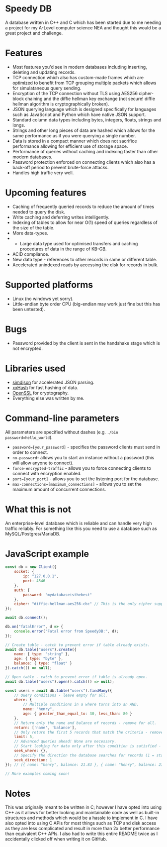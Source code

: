 # Speedy DB
A database written in C++ and C which has been started due to me needing a project for my A-Level computer science NEA and thought this would be a great project and challenge.

# Features
- Most features you'd see in modern databases including inserting, deleting and updating records.
- TCP connection which also has custom-made frames which are optimized to benefit from TCP grouping multiple packets which allows for simulataneous query sending.
- Encryption of the TCP connection without TLS using AES256 cipher-block chaining and the diffie hellman key exchange (not secure! diffie hellman algorithm is cryptographically broken).
- JSON querying language which is designed specifically for languages such as JavaScript and Python which have native JSON support.
- Standard column data types including bytes, integers, floats, strings and longs.
- Strings and other long pieces of data are hashed which allows for the same performance as if you were querying a single number.
- Data is stored in a compact manner which does not sacrifice performance allowing for efficient use of storage space.
- Performance of queries without caching and indexing faster than other modern databases.
- Password protection enforced on connecting clients which also has a back-off period to prevent brute-force attacks.
- Handles high traffic very well.

# Upcoming features
- Caching of frequently queried records to reduce the amount of times needed to query the disk.
- Write caching and deferring writes intelligently.
- Indexing of tables to allow for near O(1) speed of queries regardless of the size of the table.
- More data-types.
- - Large data type used for optimised transfers and caching procedures of data in the range of KB-GB.
- ACID compliance.
- New data type - references to other records in same or different table.
- Accelerated unindexed reads by accessing the disk for records in bulk.

# Supported platforms
- Linux (no windows yet sorry).
- Little-endian byte order CPU (big-endian may work just fine but this has been untested).

# Bugs
- Password provided by the client is sent in the handshake stage which is not encrypted.

# Libraries used
- [simdjson](https://github.com/simdjson/simdjson) for accelerated JSON parsing.
- [xxHash](https://github.com/Cyan4973/xxHash) for fast hashing of data.
- [OpenSSL](https://github.com/openssl/openssl) for cryptography.
- Everything else was written by me.

# Command-line parameters
All parameters are specified without dashes (e.g. `./bin password=hello_world`).
- `password=[your_password]` - specifies the password clients must send in order to connect.
- `no-password`- allows you to start an instance without a password (this will allow anyone to connect).
- `force-encrypted-traffic` - allows you to force connecting clients to connect with encryption enabled.
- `port=[your_port]` - allows you to set the listening port for the database.
- `max-connections=[maximum_connections]` - allows you to set the maximum amount of concurrent connections.

# What this is not
An enterprise-level database which is reliable and can handle very high traffic reliably.
For something like this you need to use a database such as MySQL/Postgres/MariaDB.

# JavaScript example
```js
const db = new Client({
	socket: {
		ip: "127.0.0.1",
		port: 4546
	},
	auth: {
		password: "mydatabaseisthebest"
	},
	cipher: "diffie-hellman-aes256-cbc" // This is the only cipher supported at the moment.
});

await db.connect();

db.on("fatalError", d => {
	console.error("Fatal error from SpeedyDB:", d);
});

// Create table - catch to prevent error if table already exists.
await db.table("users").create({
    name: { type: "string" },
	age: { type: "byte" },
    balance: { type: "float" }
}).catch(() => null);

// Open table - catch to prevent error if table is already open.
await db.table("users").open().catch(() => null);

const users = await db.table("users").findMany({
    // Query conditions - leave empty for all.
    where: {
        // Multiple conditions in a where turns into an AND.
        name: "henry",
        age: { greater_than_equal_to: 30, less_than: 80 }
    },
    // Return only the name and balance of records - remove for all.
    return: ['name', 'balance'],
    // Only return the first 5 records that match the criteria - remove for no limit.
    limit: 5,
    // Advanced queries ahead! None are necessary.
    // Start looking for data only after this condition is satisfied - useful for finding data before/after a certain date.
    seek_where: {},
    // Specify the direction the database searches for records (1 = start-end, -1 = end-start) - useful for ordering data a certain way.
    seek_direction: 1
}); // [{ name: "henry", balance: 21.83 }, { name: "henry", balance: 238.0 }, ...]

// More examples coming soon!
```

# Notes
This was originally meant to be written in C; however I have opted into using C++ as it allows for better looking and maintainable code as well as built-in structures and methods which would be a hassle to implement in C.
I have also opted into using C APIs for most things such as TCP and disk access as they are less complicated and result in more than 2x better performance than equivalent C++ APIs.
I also had to write this entire README twice as I accidentally clicked off when writing it on GitHub.
 
